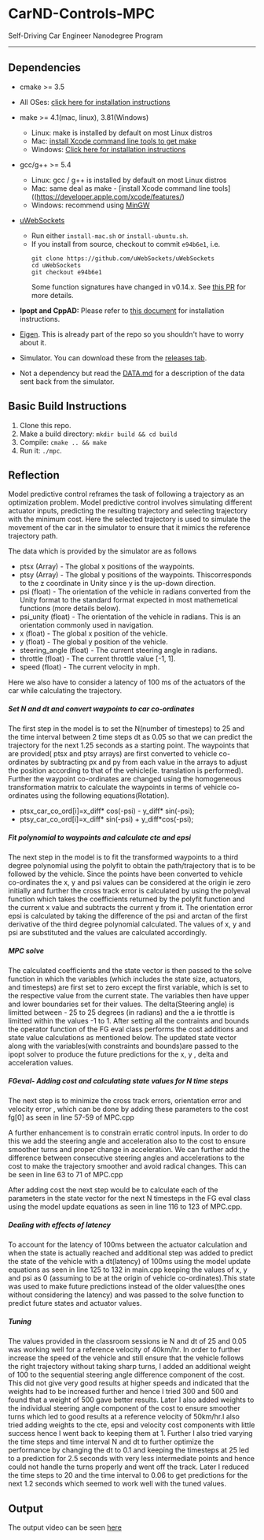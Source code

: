 # CarND-Controls-MPC
Self-Driving Car Engineer Nanodegree Program

---

## Dependencies

* cmake >= 3.5
 * All OSes: [click here for installation instructions](https://cmake.org/install/)
* make >= 4.1(mac, linux), 3.81(Windows)
  * Linux: make is installed by default on most Linux distros
  * Mac: [install Xcode command line tools to get make](https://developer.apple.com/xcode/features/)
  * Windows: [Click here for installation instructions](http://gnuwin32.sourceforge.net/packages/make.htm)
* gcc/g++ >= 5.4
  * Linux: gcc / g++ is installed by default on most Linux distros
  * Mac: same deal as make - [install Xcode command line tools]((https://developer.apple.com/xcode/features/)
  * Windows: recommend using [MinGW](http://www.mingw.org/)
* [uWebSockets](https://github.com/uWebSockets/uWebSockets)
  * Run either `install-mac.sh` or `install-ubuntu.sh`.
  * If you install from source, checkout to commit `e94b6e1`, i.e.
    ```
    git clone https://github.com/uWebSockets/uWebSockets
    cd uWebSockets
    git checkout e94b6e1
    ```
    Some function signatures have changed in v0.14.x. See [this PR](https://github.com/udacity/CarND-MPC-Project/pull/3) for more details.

* **Ipopt and CppAD:** Please refer to [this document](https://github.com/udacity/CarND-MPC-Project/blob/master/install_Ipopt_CppAD.md) for installation instructions.
* [Eigen](http://eigen.tuxfamily.org/index.php?title=Main_Page). This is already part of the repo so you shouldn't have to worry about it.
* Simulator. You can download these from the [releases tab](https://github.com/udacity/self-driving-car-sim/releases).
* Not a dependency but read the [DATA.md](./DATA.md) for a description of the data sent back from the simulator.


## Basic Build Instructions

1. Clone this repo.
2. Make a build directory: `mkdir build && cd build`
3. Compile: `cmake .. && make`
4. Run it: `./mpc`.

## Reflection

Model predictive control reframes the task of following a trajectory as an optimization problem. Model predictive control involves simulating different actuator inputs, predicting the resulting trajectory and selecting trajectory with the minimum cost. Here the selected trajectory is used to simulate the movement of the car in the simulator to ensure that it mimics the reference trajectory path.

The data which is provided by the simulator are as follows

* ptsx (Array) - The global x positions of the waypoints.
* ptsy (Array) - The global y positions of the waypoints. Thiscorresponds to the z coordinate in Unity since y is the up-down direction.
* psi (float) - The orientation of the vehicle in radians converted from the Unity format to the standard format expected in most mathemetical functions (more details below).
* psi_unity (float) - The orientation of the vehicle in radians. This is an orientation commonly used in navigation.
* x (float) - The global x position of the vehicle.
* y (float) - The global y position of the vehicle.
* steering_angle (float) - The current steering angle in radians.
* throttle (float) - The current throttle value [-1, 1].
* speed (float) - The current velocity in mph.

Here we also have to consider a latency of 100 ms of the actuators of the car while calculating the trajectory.

##### Set N and dt and convert waypoints to car co-ordinates
The first step in the model is to set the N(number of timesteps) to 25 and the time interval between 2 time steps dt as 0.05 so that we can predict the trajectory for the next 1.25 seconds as a starting point. The waypoints that are provided( ptsx and ptsy arrays) are first converted to vehicle co-ordinates by subtracting px and py from each value in the arrays to adjust the position according to that of the vehicle(ie. translation is performed). Further the waypoint co-ordinates are changed using the homogeneous transformation matrix to calculate the waypoints in terms of vehicle co-ordinates using the following equations(Rotation).

* ptsx_car_co_ord[i]=x_diff* cos(-psi) - y_diff* sin(-psi);
* ptsy_car_co_ord[i]=x_diff* sin(-psi) + y_diff*cos(-psi);


##### Fit polynomial to waypoints and calculate cte and epsi
The next step in the model is to fit the transformed waypoints to a third degree polynomial using the polyfit to obtain the path/trajectory that is to be followed by the vehicle. Since the points have been converted to vehicle co-ordinates the x, y and psi values can be considered at the origin ie zero  initially and further the cross track error is calculated by using the polyeval function which takes the coefficients returned by the polyfit function and the current x value and subtracts the current y from it. The orientation error epsi is calculated by taking the difference of the psi  and arctan  of the first derivative of the third degree polynomial calculated. The values of x, y and psi are substituted and the values are calculated accordingly.

##### MPC solve
The calculated coefficients and the state vector is then passed to the solve function in which the  variables (which includes the state size, actuators, and timesteps) are first set to zero except the first variable, which is set to the respective value from the current state. The variables then have upper and lower boundaries set for their values.  The delta(Steering angle) is limitted between - 25 to 25 degrees (in radians) and the a ie throttle is limitted within the values  -1 to 1. After setting all the contraints and bounds the operator function of the FG eval class performs the cost additions and state value calculations as mentioned below. The updated state vector along with the variables(with constraints and bounds)are passed to the ipopt solver to produce the future predictions for the x, y , delta and acceleration values.

##### FGeval- Adding cost and calculating state values for N time steps

The next step is to minimize the cross track errors, orientation error and  velocity error , which can be done by adding these parameters to the cost fg[0] as seen in line 57-59 of MPC.cpp

 A further enhancement is to constrain erratic control inputs. In order to do this we add the steering angle and acceleration also to the cost  to ensure smoother turns and proper change in acceleration. We can further add the difference between consecutive steering angles and accelerations to the cost to make the trajectory smoother and avoid radical changes. This can be seen in line 63 to 71 of MPC.cpp


 After adding cost the next step would be to calculate each of the parameters in the state vector for the next N timesteps in the FG eval class using the model update equations as seen in line 116 to 123 of MPC.cpp.


##### Dealing with effects of latency

To account for the latency of 100ms between the actuator calculation and  when the state is actually reached and additional step was added to predict the state of the vehicle with a dt(latency) of 100ms using the model update equations as seen in line 125 to 132 in main.cpp  keeping the values of x, y and psi as 0 (assuming to be at the origin of vehicle co-ordinates).This state was used to make future predictions instead of the older values(the ones without considering the latency) and was passed to the solve function to predict future states and actuator values.

##### Tuning

The values provided in the classroom sessions ie N and dt of 25 and 0.05 was working well for a reference velocity of 40km/hr. In order to further increase the speed of the vehicle and still ensure that the vehicle follows the right trajectory without taking sharp turns, I added an additional weight of 100 to the sequential steering angle difference component of the cost. This did not give very good results at higher speeds and indicated that the weights had to be increased further and hence I tried 300 and 500 and found that a weight of 500 gave better results. Later I also added weights to the individual steering angle component of the cost to ensure smoother turns which led to good results at a reference velocity of 50km/hr.I also tried adding weights to the cte, epsi and velocity cost components with little success hence I went back to keeping them at 1. Further I also tried varying the time steps and time interval N and dt to further optimize the performance by changing the dt to 0.1 and keeping the timesteps at 25 led to a prediction for 2.5 seconds with very less intermediate points and hence could not handle the turns properly and went off the track. Later I reduced the time steps to 20 and the time interval to 0.06 to get predictions for the next 1.2 seconds which seemed to work well with the tuned values.

## Output
The output video can be seen [here](https://github.com/AkshathaHolla91/CarND-MPC-Project/blob/master/output_video.mp4)


 





